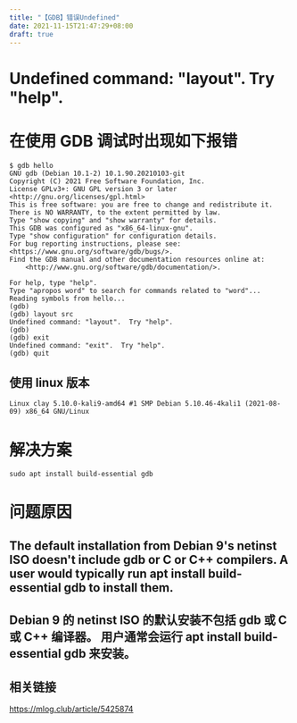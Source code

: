 ```yaml
---
title: "【GDB】错误Undefined"
date: 2021-11-15T21:47:29+08:00
draft: true
---
```


# Undefined command: "layout".  Try "help".

# 在使用 GDB 调试时出现如下报错

```
$ gdb hello 
GNU gdb (Debian 10.1-2) 10.1.90.20210103-git
Copyright (C) 2021 Free Software Foundation, Inc.
License GPLv3+: GNU GPL version 3 or later <http://gnu.org/licenses/gpl.html>
This is free software: you are free to change and redistribute it.
There is NO WARRANTY, to the extent permitted by law.
Type "show copying" and "show warranty" for details.
This GDB was configured as "x86_64-linux-gnu".
Type "show configuration" for configuration details.
For bug reporting instructions, please see:
<https://www.gnu.org/software/gdb/bugs/>.
Find the GDB manual and other documentation resources online at:
    <http://www.gnu.org/software/gdb/documentation/>.

For help, type "help".
Type "apropos word" to search for commands related to "word"...
Reading symbols from hello...
(gdb)
(gdb) layout src
Undefined command: "layout".  Try "help".
(gdb)
(gdb) exit
Undefined command: "exit".  Try "help".
(gdb) quit
```

## 使用 linux 版本

```
Linux clay 5.10.0-kali9-amd64 #1 SMP Debian 5.10.46-4kali1 (2021-08-09) x86_64 GNU/Linux
```

# 解决方案

```
sudo apt install build-essential gdb
```



# 问题原因

## The default installation from Debian 9's netinst ISO doesn't include gdb or C or C++ compilers. A user would typically run apt install build-essential gdb to install them.

## Debian 9 的 netinst ISO 的默认安装不包括 gdb 或 C 或 C++ 编译器。 用户通常会运行 apt install build-essential gdb 来安装。



## 相关链接 

https://mlog.club/article/5425874
